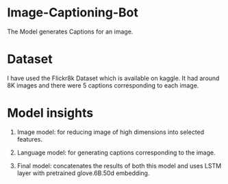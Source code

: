 # Image-Captioning-Bot

The Model generates Captions for an image.

# Dataset
I have used the Flickr8k Dataset which is available on kaggle. It had around 8K images and there were 5 captions corresponding to each image.

# Model insights
1. Image model: for reducing image of high dimensions into selected features.

2. Language model: for generating captions corresponding to the image.

3. Final model: concatenates the  results of both this model and uses LSTM layer with pretrained glove.6B.50d embedding.

